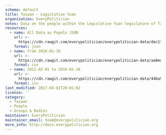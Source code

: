 ```yaml
---
schema: default
title: Taiwan — Legislative Yuan
organization: EveryPolitician
notes: Data on the people within the Legislative Yuan legislature of Taiwan.
resources:
  - name: All Data as Popolo JSON
    url: >-
      https://cdn.rawgit.com/everypolitician/everypolitician-data/dec17b1d2eb427c365245edb71d3eb2b1c0d23bb/data/Taiwan/Legislative_Yuan/ep-popolo-v1.0.json
    format: json
  - name: From 2016-01-16
    url: >-
      https://cdn.rawgit.com/everypolitician/everypolitician-data/aa0edea0fe7e8ce83fac174facf5c58bbe36dfcf/data/Taiwan/Legislative_Yuan/term-9.csv
    format: csv
  - name: 2012-02-01 to 2016-01-16
    url: >-
      https://cdn.rawgit.com/everypolitician/everypolitician-data/446a92ae221831e3d5ece1c8c3c84aa6eccc5b7d/data/Taiwan/Legislative_Yuan/term-8.csv
    format: csv
last_modified: 2017-04-01T20:01:02
license: ''
category:
  - Taiwan
  - People
  - Groups & Bodies
maintainer: EveryPolitician
maintainer_email: team@everypolitician.org
more_info: http://docs.everypolitician.org
---
```

